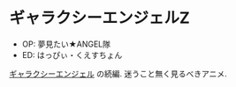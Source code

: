 # ギャラクシーエンジェルZ

- OP: 夢見たい★ANGEL隊
- ED: はっぴぃ・くえすちょん

[ギャラクシーエンジェル](../2001/Q2/GA.html) の続編.
迷うこと無く見るべきアニメ.

<div class="youtube" src-id="BXAgm8egEHY"></div>
